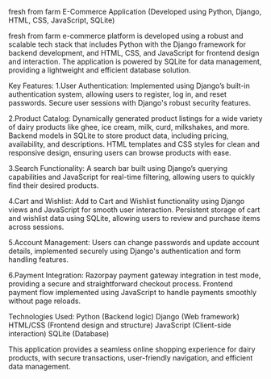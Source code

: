 fresh from farm E-Commerce Application (Developed using Python, Django, HTML, CSS, JavaScript, SQLite)

fresh from farm e-commerce platform is developed using a robust and scalable tech stack that includes Python with the Django framework for backend development, and HTML, CSS, and JavaScript for frontend design and interaction. The application is powered by SQLite for data management, providing a lightweight and efficient database solution.

Key Features:
1.User Authentication:
Implemented using Django’s built-in authentication system, allowing users to register, log in, and reset passwords.
Secure user sessions with Django's robust security features.

2.Product Catalog:
Dynamically generated product listings for a wide variety of dairy products like ghee, ice cream, milk, curd, milkshakes, and more.
Backend models in SQLite to store product data, including pricing, availability, and descriptions.
HTML templates and CSS styles for clean and responsive design, ensuring users can browse products with ease.

3.Search Functionality:
A search bar built using Django’s querying capabilities and JavaScript for real-time filtering, allowing users to quickly find their desired products.

4.Cart and Wishlist:
Add to Cart and Wishlist functionality using Django views and JavaScript for smooth user interaction.
Persistent storage of cart and wishlist data using SQLite, allowing users to review and purchase items across sessions.

5.Account Management:
Users can change passwords and update account details, implemented securely using Django's authentication and form handling features.

6.Payment Integration:
Razorpay payment gateway integration in test mode, providing a secure and straightforward checkout process.
Frontend payment flow implemented using JavaScript to handle payments smoothly without page reloads.

Technologies Used:
Python (Backend logic)
Django (Web framework)
HTML/CSS (Frontend design and structure)
JavaScript (Client-side interaction)
SQLite (Database)

This application provides a seamless online shopping experience for dairy products, with secure transactions, user-friendly navigation, and efficient data management.


